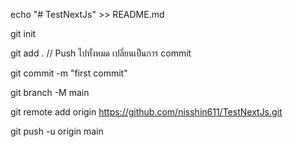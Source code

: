 echo "# TestNextJs" >> README.md

git init

git add . // Push ไปทั้งหมด เปลี่ยนเป็นการ commit 

git commit -m "first commit"

git branch -M main

git remote add origin https://github.com/nisshin611/TestNextJs.git

git push -u origin main
